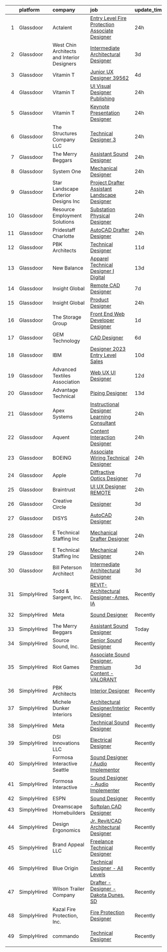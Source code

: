 

|    | platform    | company                                     | job                                                                                                                                                                                                                                                                                                                                                                                                                                                                                                                                                                                                                                                                                                                                                                                                                                                                                                                                                                                                                                                                                                                                                                                                                                                                                                                                                                                                                                                                                                                                   | update_time   | location                    |
|---:|:------------|:--------------------------------------------|:--------------------------------------------------------------------------------------------------------------------------------------------------------------------------------------------------------------------------------------------------------------------------------------------------------------------------------------------------------------------------------------------------------------------------------------------------------------------------------------------------------------------------------------------------------------------------------------------------------------------------------------------------------------------------------------------------------------------------------------------------------------------------------------------------------------------------------------------------------------------------------------------------------------------------------------------------------------------------------------------------------------------------------------------------------------------------------------------------------------------------------------------------------------------------------------------------------------------------------------------------------------------------------------------------------------------------------------------------------------------------------------------------------------------------------------------------------------------------------------------------------------------------------------|:--------------|:----------------------------|
|  1 | Glassdoor   | Actalent                                    | [Entry Level Fire Protection Associate Designer](https://www.glassdoor.com/partner/jobListing.htm?pos=127&ao=1110586&s=58&guid=0000018359bb7b1cb4448a26995a7b35&src=GD_JOB_AD&t=SR&vt=w&ea=1&cs=1_0e99f288&cb=1663657802929&jobListingId=1008149885108&cpc=8795CF9063CD573D&jrtk=3-0-1gdcrmuq0kblr801-1gdcrmuqfkbm4800-e96fd35873369264--6NYlbfkN0ChYVx_I3yfZ_JDY3EFoivtqvi_stwnZ_kRt8Dowt_l_d1ydueao4NE-oUleRJ4yhiRf7ufRoOqhvMu4AgOeqEIc_iQEWAew_WnWTz4Jk0c6nqH0bCnn1caER6rh_8D5fK69Lu3BNWLsUK7QaFXz9NS2BgHSwD3cdgfjeUUzpKp-1Y5-Ib9TDyt1n5GhGk_ihR9PcM18w6pcnNpAxb1vS3T7ELyj2AgNTloe5ND7-1eq7KB5lCxeSSCbs03lUYbC-nWDlC3VvIKAw6nzAGJRAAbMEAa_LW9ABlOBIkc3Jzh0Ht5roAYcYQbpofzqECmtwm181Z9X8zC_rHCAWH6TaCMjRGA1Au7CofPEJy_FBHLkCNRwO9AkMECVHIzQj5TVJHcw0v6XPP8FPJOxGNrFDdhsavjDw695thJbmyDSZfWti7gaFzvEhL3ywPAEgTiGsiB2N0QZ4dZwDPzoH8gOstyOmsiFKvxnqB47o0gwXX9tja2Uvb42UX1HpMid27Drj2wwsTpgW3296QXNrvrjJk7RiDAnnpf_odi9b1wyN1we7740TKIU5avuas1_BeGKHB41ABNEvrhx39PffzTb8CZfIXxdZHg4HEJOTDhbtRnw1x3Rd-KcZBM5CcO_MZYsxIVpsRiNGTj2HnZn9EaNcC9TaFGfVrHMlsefdIW70xkOWQ84PB_MGbgClJfJIjAGxY8snyuV7eL7hrHseKMOxvX8QlKueNOMVlRllL8wKrt-FbJJLhJzCKUg_dLI3u08cwDytP0LOthTcNdUkrf9___3gZjolaK7L1BcNlD26FCdN53Yo91-GuHrtFTg7T0BUPNDiAzMWws5YTV4tUiIHZb7Wt9pCS8rym5ZXEJcqhBC8H--VXLzaCLIf_Zm8ELaTZs8AQom19NpLg-qnvdLiHlhQlaqqDnybRX7ywbz1U5qVENUvqAm7nS5e-JPi2gbyyWyK3fRteHQy5DkpP1RUfQL3cqwcCuuSY%3D)                                                                                                                                               | 24h           | Tampa, FL                   |
|  2 | Glassdoor   | West Chin Architects and Interior Designers | [Intermediate Architectural Designer](https://www.glassdoor.com/partner/jobListing.htm?pos=104&ao=1110586&s=58&guid=0000018359bb7b1cb4448a26995a7b35&src=GD_JOB_AD&t=SR&vt=w&ea=1&cs=1_6c7ba371&cb=1663657802926&jobListingId=1008144967424&cpc=C49818E30565E1C5&jrtk=3-0-1gdcrmuq0kblr801-1gdcrmuqfkbm4800-7b39a181fb9b47d9--6NYlbfkN0BdDHiSlq2TKVYTvK036ioTcRDjelCKzvFOpLFiF--0iYywErtz7uGZfDNq1JpBXDIA3yhnBta1m0pDVJkoIGObVRj90waIxV4yL8BHbfBjhPeOeT-96IDWh43_SqaQE903_Qj636aYiF9Om8YiEsVttrYIHQxUDcCMyQmVHkRV3aifh0z3edT4rJxMzTnPwtV9PAKZTDhWd5X5HDDYVhfPQk3BXGbJPEzH-csIqJxar9nHD10G1PmJTibFeBWK09nz5T7BmcpQP3yFabqwOCd5UpDBB6R6L6kV10Vc05QtTNu3WQ7EL6aKMP5rYP2hzdKfoXRrJSCWQm4E_bN9O2LeZyWPa5BOdf39OXP238WsFS5W5zQ2MzpJwbTWn4i50DvXms8rbiQkT8cNYAX8FVomRLgPNCGR9dEWOIT7EBCC_SEFe3dQ5uvLj_v21neLcVlaSjmFVLg4wZ1XG-GtVFhTsDVOFj_JyqQzLynlmCSTc8Wzdm3SZGKzMecIvKuTVoXXfEWXwms5_1IDy70zcccR)                                                                                                                                                                                                                                                                                                                                                                                                                                                                                                                                                                                                                                        | 3d            | New York, NY                |
|  3 | Glassdoor   | Vitamin T                                   | [Junior UX Designer   39562](https://www.glassdoor.com/partner/jobListing.htm?pos=128&ao=1110586&s=58&guid=0000018359bb7b1cb4448a26995a7b35&src=GD_JOB_AD&t=SR&vt=w&cs=1_393356bd&cb=1663657802929&jobListingId=1008143792957&cpc=F41FEAB56D215062&jrtk=3-0-1gdcrmuq0kblr801-1gdcrmuqfkbm4800-d40b49f18d499396--6NYlbfkN0DMrcEu7yrtATojKJA7cEzGQ3FdRGWLh0CZQInL4ECGI6k5tN82kdM0OKoro5eXmjqVcNjgB5epRYiURk8pU6ef5Cj0Vc6yfacMP8uR_qZ7WfPM-xoczbb-TGFDmK4GNG4OgJgk8QyDU28Ocn4pJKUo952bAkP-kkYll87KWmI9HndM_DiUWagi6r1gIglBae138OYoNnWKwp3SVVcV6er8EBACI3sbkl-5p29LOr7JklZfVPawR-YaSvOrAS_sY7_7j_GSsYdkcqz1X95Q4qREdq7RJBvilx9z0z0MFe0Y2O4U96_mKCI1w5czKa5gK3WM-vTJtC0kjdzbU02Sv47xP8VfN3zm9_2f5cGXTLdeFBnUz18RTgGGZfNwVpMzIMtAURsyG0pEVPOAPiET9PNf6TVRofTNR4ZrLCnZViq3CQLf6jFT0iCIV0yGg8YIXr83ffB13iV4NgzFrUUtEF2fnn58t4xLF4k%3D)                                                                                                                                                                                                                                                                                                                                                                                                                                                                                                                                                                                                                                                                                                        | 4d            | Remote                      |
|  4 | Glassdoor   | Vitamin T                                   | [UI   Visual Designer   Publishing](https://www.glassdoor.com/partner/jobListing.htm?pos=122&ao=1110586&s=58&guid=0000018359bb7b1cb4448a26995a7b35&src=GD_JOB_AD&t=SR&vt=w&cs=1_f8cfe263&cb=1663657802928&jobListingId=1008149986520&cpc=F41FEAB56D215062&jrtk=3-0-1gdcrmuq0kblr801-1gdcrmuqfkbm4800-a5c296c73b7a67f8--6NYlbfkN0DMrcEu7yrtATojKJA7cEzGQ3FdRGWLh0CZQInL4ECGI6k5tN82kdM0OKoro5eXmjpBElu_BZ5KEk9-wq-KHSVJNopQz-NN1Mjz6K2mVM8eYuY0drhInBY23e91SKWMC2qHy5tne6mwzZKnlnUXRXswBth5AO5kWx7PYeCQdC5Rz4KbZO6-QVrzSou40qyjJLSJrGk18A4ulagMIXmCC2jHWuRWn7lwcqQAo3OlT2FWDcU1kPrW5kkO-iX7LgIhcbH4bY1mGBzRcYAA7Da5hQfXMC1HSqjAzUBACqkDZAqbQ_4itDEjafRTH7_eRykMY9x6iBqfJKQpU4GKtNVhJ713N45fHxfbamj4X8XBf2GYPubQxtOaf6MopBRzPzyBjdZ0DXOJM-54o0rV73cVqNrhaoA9ldG8pTz1smCm9ArIZBHzwpRXR2L4kWkZDI-ExwbAiIDtJe2qL1oBl2rf-LOk2-BJ4nJfpS4%3D)                                                                                                                                                                                                                                                                                                                                                                                                                                                                                                                                                                                                                                                                                                 | 24h           | Remote                      |
|  5 | Glassdoor   | Vitamin T                                   | [Keynote Presentation Designer](https://www.glassdoor.com/partner/jobListing.htm?pos=129&ao=1110586&s=58&guid=0000018359bb7b1cb4448a26995a7b35&src=GD_JOB_AD&t=SR&vt=w&cs=1_84ee456b&cb=1663657802929&jobListingId=1008149470099&cpc=F41FEAB56D215062&jrtk=3-0-1gdcrmuq0kblr801-1gdcrmuqfkbm4800-ab42d8acd1ebd129--6NYlbfkN0DMrcEu7yrtATojKJA7cEzGQ3FdRGWLh0CZQInL4ECGI6k5tN82kdM0OKoro5eXmjoi1rTNZmyXIlAEWAMprbZWiankIbqonCZvzBZ0X5Avo8pTXV5DJxWH8rRA7flgjKis_q-EUm4K44kE6i0axJwWy34ly8BZzqZTs52am2tFVlxDQ8KECm7n5NULbtjFXGYHVhb2PXf_mTOBUFhQja2YbwUyTTD8QTXktTvZwg2tQmL-nZv67qb7w--yozSbKwI4n9Bi8udUcdjpdNgxqZ7UM1m1MaJn8i6eI037b_easAd_Cqt1n_ybWU1LgZ1lThd4V-WpLwJQ-_64YefpPQ2BaVz2-b1kkSgYYzNtq5WsyBJkFIXoC3gAFPNMnp9xA5G5IcOHqfxPrj_SPNG3WdTMIDsBftP1cetJMVDM9ECyeTTSwhMHA0ieC9XV3pjsnEfXwS8eWIhfL_uEcONgAMIZr5ryKAl2yt0%3D)                                                                                                                                                                                                                                                                                                                                                                                                                                                                                                                                                                                                                                                                                                     | 24h           | Remote                      |
|  6 | Glassdoor   | The Structures Company  LLC                 | [Technical Designer 3](https://www.glassdoor.com/partner/jobListing.htm?pos=117&ao=1110586&s=58&guid=0000018359bb7b1cb4448a26995a7b35&src=GD_JOB_AD&t=SR&vt=w&ea=1&cs=1_3e8ba24b&cb=1663657802927&jobListingId=1008149171561&cpc=155EB9D5185558AF&jrtk=3-0-1gdcrmuq0kblr801-1gdcrmuqfkbm4800-9ba463c0a45947fa--6NYlbfkN0DyJKuYHXcylc_SDNHBp-tmunzivGoa8VlwBVyibE2Mzr8n9HmdQOtAhJaOjmRQOdtN_NkjBwj82pf_nICqST0a3ANG3ws5DV2D4DbBzd7zLZx34e99Ijc16JG4S9qNywlcEbWlA2C3hX-UnUWgmEUJGutfqbVmpav-IciXUfeC9RE_6u4hZDXlx-mNEjcMqeGPuooyqsZTmw3U-Lw_i3RPwwX5v5Xd-bzEcP3a-gW88OW1jDaRHt0A98waz2XJBJXMb5y1_ofxjjixLTdfiUfkzVavN6I5L-lUMVN0COXZqqy9_VT2466jL5PHrUaqmAt20-8HLjylkDNmUfI7th_A5rkr-1TvIdGDVgTwPBtlgZKhwKit2P9Y4J-x0Et-hBNvYCwLBJy4o31LhiLkfBKmXZ4df4py20HolCN6qDzGX_SZ5KXygJ1t92uL4fZy1SIPWKvl7LE2Ekxi1mgFocanAzorjtntOs0YAcCypgjQhkq-r0c5a0Q0JH_t_F8JsESSRkcUcvt-X_tT86zATJSxDYEl9jMP7V8-69OqHcGTniJQ3TyPc93oCpoKSakbQxM%3D)                                                                                                                                                                                                                                                                                                                                                                                                                                                                                                                                                                                                         | 24h           | Tukwila, WA                 |
|  7 | Glassdoor   | The Merry Beggars                           | [Assistant Sound Designer](https://www.glassdoor.com/partner/jobListing.htm?pos=102&ao=1110586&s=58&guid=0000018359bb7b1cb4448a26995a7b35&src=GD_JOB_AD&t=SR&vt=w&ea=1&cs=1_f348c0cf&cb=1663657802925&jobListingId=1008149306143&cpc=444700D72F2ECBCE&jrtk=3-0-1gdcrmuq0kblr801-1gdcrmuqfkbm4800-04f00acba78acd55--6NYlbfkN0BBGG9LMNqL16EzDx9S3nKk4b6IwprgSJginr0DZD_oW3LpRtTNiygcE9IfHm5Gb9slpjT-UzFBGnIkfkE5vHD__58gsgAsgjAKlwWhzdKilxMWIOFSNG73XbKSiSbhgd5gieRThxTsLn8DF-uisYywGFmbEBQQBOKMw59W_wQHg9VqHqJ83qLbDEY5qqWKt8r4ityJPBy9Z-99-axpQCY_n2zrVnjyhYzO-vUerVMAmu3p9pQP90R34WZi7sJTEnkM-3bl237Y3X2CzqIDLQU45wZGAa_9aiUZG_HrVmjkLweSD1LW-_5zku8ugQkxKrg-4ezqOAmKVHI1FO4Zor8hMRvGgXT7OMBnsqWmQ9V8AOOeb6IAmV1_q1e2BCotm_JfXOrqn6ni55mEHSoTLBxTCuumTBYZMvj3qxo--LZRkeYRP9c8j1wZ8he44Mv0-OT7xexZ1X0hPF20BJmJFXKFM5tWltB9RoZuO3bfrT3UKDR2VB2GMrDIdB-_Byyk618%3D)                                                                                                                                                                                                                                                                                                                                                                                                                                                                                                                                                                                                                                                                     | 24h           | Remote                      |
|  8 | Glassdoor   | System One                                  | [Mechanical Designer](https://www.glassdoor.com/partner/jobListing.htm?pos=116&ao=1110586&s=58&guid=0000018359bb7b1cb4448a26995a7b35&src=GD_JOB_AD&t=SR&vt=w&cs=1_70d3a0e5&cb=1663657802927&jobListingId=1008148277240&cpc=AF770993EC679D41&jrtk=3-0-1gdcrmuq0kblr801-1gdcrmuqfkbm4800-1dec76e588b9fb18--6NYlbfkN0AXtvPDqDev6liskt-h_3vAUEMM26GmMOlWYCAn-kvNiZzopGGRoYPEKK3mXgjZYirEx5PV40IvsV2hyZHSW3E4FssURS6S9vTNPfkhdFwp0cSH1Jreg4w6OdRzgXCKZ5nglILVrZyZ2FY1qr07FoxLiZPjwmjW28OD7gHKb0y_0Q5Lt76wYYEy4FIugMt540nJccz9CB-GqkS9WVdwpGx39knVUlBwiyPzakot67ExQBdcYWTXIyGA0xUU1E2nK3OjIP8XCuMahg6Nie_V-bQr2RDW70h1icmNlq-v0JkMlDg04kLmqN_Gs3uI4mjl7NAE7DjvTawXQh-BKRKH6SA5d9PvEVkNwweSZwORVwILp6-6M1FkNaWh57xYrQO1LWxp0DdygQIcPJgsEvoTngDpSNftS8V0DyQcljjPgwfy8MfCP1rnVpnBZcuzIbX2Hm2piwp_gRjfwxYrVCY1thHmNBzvb4TcdJPyyGQmw1ABOYz9vleeAwp1MUnY2EKU4iW-33KRIuA73fakdCKpgG7n33mSmgNhXXg2JYQpyWMR5ag2i2HGJEkEKc9rvatHwb3uFmkWIDVlSg%3D%3D)                                                                                                                                                                                                                                                                                                                                                                                                                                                                                                                                                                                                 | 24h           | Houston, TX                 |
|  9 | Glassdoor   | Star Landscape   Exterior Designs  Inc      | [Project Drafter  Assistant Landscape Designer](https://www.glassdoor.com/partner/jobListing.htm?pos=103&ao=1110586&s=58&guid=0000018359bb7b1cb4448a26995a7b35&src=GD_JOB_AD&t=SR&vt=w&ea=1&cs=1_6411e01e&cb=1663657802926&jobListingId=1008149580912&cpc=03F67E1B243A1AE3&jrtk=3-0-1gdcrmuq0kblr801-1gdcrmuqfkbm4800-743f24122844f6ba--6NYlbfkN0C2ruSLbldHgJRxGqX58M4ekFWuaOJ1Xy3nZgzYPyc2K8SsvUP-IilMqNeElfQMwMaEADmietDsdG-pZ_Ot6AN93ofYGReJM3o_Q1MDOwjFYRCi-ITX9odCLmrA1c8wAq3vHJ5u5Tq1LIpPwH9xYE6rssUlbtAgyWAKp3gssNVpu9jgtsX_cRPUv6H6vjEfh1M2aw6di50uKZzf2_AXZwxkgRUwaZj52l68FA3kOcs_7MHcXHKwtpJ4yt47cWyOBYn_Nhivi3uedXXf11G5pxhjSWecpi_F6HeAcTq9X_8Zv7tqpdvT2XBRNm7fl_QEL45kV1q0Eiu8zd4urYhQytJub-l7kBps3khhxSEADTAbN5_4yZgLtDZmsC83oJ4AqDyjCMn4JFCX0JRbwY5_ytsdVcpsVOMYq0cIWpR3YVXGGsOFu7lLb3Bugf9XRZwknH-tfVYYu6hkm8pZb0mfNHPi3PpNIu8nHV-VLLx-EsI8Hfhk9I_iTWyJRBS_8btJHYhGxT2mlfdozg%3D%3D)                                                                                                                                                                                                                                                                                                                                                                                                                                                                                                                                                                                                                                  | 24h           | Long Beach, CA              |
| 10 | Glassdoor   | Resource Employment Solutions               | [Substation Physical Designer](https://www.glassdoor.com/partner/jobListing.htm?pos=121&ao=1110586&s=58&guid=0000018359bb7b1cb4448a26995a7b35&src=GD_JOB_AD&t=SR&vt=w&ea=1&cs=1_6e28982c&cb=1663657802928&jobListingId=1008149999129&cpc=47CFDC01B3F81FAC&jrtk=3-0-1gdcrmuq0kblr801-1gdcrmuqfkbm4800-8643ca215d7cfaf8--6NYlbfkN0CMow0D_4_5Nl6HIzi5gcbSe6LV3czUvLPcY8ePqTJDHJ2KbivIBSmfiM_VIc6hM1qjzdPQa-CfDyXAE03cQoycuGQCUvOpoX6Q15fNesweEpLNA-U5akDnUjv33cZUfgsweivTC27Tqa8hOMqnmDt_PI9CjMPer9dKt7fUHYiRWPDfkFw-KHteAUvm2KFlxHt1gW03oBppZu9ufe60ACyaGMtJq8TSFNaCdPaYLGVz8CD84zJ5bCSnDWKnqZrVwfVnkqvI-0x_xmjb2kSwHp5BJ_bJnoLIzWgEGYgltWE4TrFfmBK9VFbdIevDZqmGj0Ls16zlQw6ejPF1jBZm9vHOlmUxn4SIPn58Y55OKcNRnEeFfNmO0zNHpnTW5ZqqJApewOJjzFqOoC5e1p_cH66kIdZEfkwdu79aVT1hAq6LQSTXA7nS2u0uhjiDyaVoYJl01u9wOxelKMnHMn9gNOTzGwEE65DzN1hr9nMJ0GC9suRaWtx-kRawJ6jXt2Nk5fy9R91Afv3Ni2NqyqHnewPFG469KrFkK_LMknfI2VLB2qZpZOd_rDo1L6l8t5KX8wQaUzvqszSYcdb-nTKNvdZDPRgieA4_wHcBbU18lrbcfr3FLNLPlrP-fg3rddJrUxLaUqPc_I-9FTYPPzYOvIIRuIRbt_9xHoPMskGLZcjcgnr_rS8jyfeN3yS9IqNN888wnimuL_MHtkx0vtmsx_Gl7kv3ZrA8TJA%3D)                                                                                                                                                                                                                                                                                                                                                                                                                                 | 24h           | Canton, MS                  |
| 11 | Glassdoor   | Pridestaff Charlotte                        | [AutoCAD Drafter Designer](https://www.glassdoor.com/partner/jobListing.htm?pos=114&ao=1110586&s=58&guid=0000018359bb7b1cb4448a26995a7b35&src=GD_JOB_AD&t=SR&vt=w&ea=1&cs=1_0d305b33&cb=1663657802927&jobListingId=1008148804705&cpc=C5F9C09AE97B3D2F&jrtk=3-0-1gdcrmuq0kblr801-1gdcrmuqfkbm4800-114d8fd7aec301bc--6NYlbfkN0Dq3F3LknYvRqooaU1tTRlAybwYeJtGtr_vdm7_jaGVJIi0Lx33UCL3_t0ZL4phOySf-zUADDUjMWcf1skUxJAD8oKd3zPXq4PqnU-0w7fEYq4cINTBySCZM43z1odzEvTGBmWKP6Lh0_gDWAJpPVIG5QOQoORmRJbB_Qw9mXc3p4bbNAuieURgXTgcaMGCf4JfxCDF8DdVWf6TTND7Vp7dfw5TtaPh2x3SI-EorhHtCuOZ1yILQ1Hv9RpjFwFkun00n3K3INs9hBjAdbIP50lRdTsHWQSP-IFh6qfIwwrTz7c6j9FuFLa4JO85wRwRAsi6gXLp-rzAuCxfDb18KpV0Z8aHbmjehD3dzbZ3jPZhiNdfV1X3Zcr94Cfn2figJ8vjiYYPlMn5-XZKhoPMUrYcOA7OLYUdpVQRxtpUZ_7Yf7OqbGXSuCO-JhUBheBsWrxfExI-bb_nRQwoLOiy6-iUXPcJVgvAu1UcmCrXhMMXvoR9nQZv-YGZ2V_fJcaYLDdCdp_oeO_iSA0InkXQrBrH)                                                                                                                                                                                                                                                                                                                                                                                                                                                                                                                                                                                                                                                   | 24h           | Concord, NC                 |
| 12 | Glassdoor   | PBK Architects                              | [Technical Designer](https://www.glassdoor.com/partner/jobListing.htm?pos=101&ao=1110586&s=58&guid=0000018359bb7b1cb4448a26995a7b35&src=GD_JOB_AD&t=SR&vt=w&cs=1_b2df8138&cb=1663657802925&jobListingId=1008127107602&cpc=F89DB714968E32AB&jrtk=3-0-1gdcrmuq0kblr801-1gdcrmuqfkbm4800-d43535a1f59fab9b--6NYlbfkN0DoN2eq5BzKfoDMMf8HsCdDjgZQrWdmGJwZKUOuVLdJv1nvfNZMz9Pk-0uOuWNrfrr1vR1_6u5A-ebipbE7jdK8aKD9ZUC9WJVH9O_JaH1pPEs9DL95Vb1tjDOOZdeWAaoFXtonGS9-ISRPLo5SRjc07vG-IqybKSpSkMWqUMAWTzxBO81lmVex6HiADDK6XgyxfOZzoLZT6MmoV8ioGHBmQNIoWGlW-Ax8u2n98JW_GEwVvPdtCjQTM_tHYj9CzIHHhQpxnptVzrOCYZszOTUZVuhjnjgnsWi-S-jfjVUDdbtd0F1CxsHJPMRlHJiw5DGZEJg61i9YKPgFbtc4wOAiirTsPX6wMx0NbhogPrtHn4DaCgJxTfRBszYPNgcZcGpvCr8gegeSH0ghI8ahmKS8Ui4-OUD_oNTTbg5UBhN16yNxvhEgzbnIVMEs85XIAbt9wz9jjRhiY9FLUyCcX4IqCbAlNhcWOTc%3D)                                                                                                                                                                                                                                                                                                                                                                                                                                                                                                                                                                                                                                                                                                                | 11d           | Houston, TX                 |
| 13 | Glassdoor   | New Balance                                 | [Apparel Technical Designer I  Digital](https://www.glassdoor.com/partner/jobListing.htm?pos=111&ao=1110586&s=58&guid=0000018359bb7b1cb4448a26995a7b35&src=GD_JOB_AD&t=SR&vt=w&cs=1_14a89739&cb=1663657802926&jobListingId=1008121565696&cpc=444700D72F2ECBCE&jrtk=3-0-1gdcrmuq0kblr801-1gdcrmuqfkbm4800-caa991a41a1d7283--6NYlbfkN0A-NHPE89aMEoKiA8B41Hae2nLWj54W-Qo-xrCvCh0mhHD8GUsE6Bc1X2xP3_XkCS5wGnEYOWzN4bBNNX3rQc64RUPxBSuMuB3Pzi2alplLZrarPEQp7JL7XE6KsqB28vrQtfn9slL8SfrgvMWk-P2w1yz6rnVhcdZX-OG0yoIZnIPXh1EElBt6QOIS-544edMCy-aNZ-6EBE8XnxDZo6JYmgib2eGABCgzKqkp7tKMruzpTN051aShGS_KDTseiQx_V19lJDuWQ3xnvwrtnX1ws78vfmC8hbmpGjThC7vBOlzMm3_ghZz0ynm-ZdiwxmXB8ml0IhrWCPNSHMzFLCstA-8aWmmqucSxPgEiL3dcgEwEJll3tjXVpCW6FC1l0yzHCDoXZRNXduZx-ivJV_wWSONp7XGgCrk6gVSehS3kSfANe_gQ8f6t2m8ARotyykdL-sVylhfin0ucoygt6iFf9_Q2SJyvy5gwu1om0XPJ7Wp4umRUjPKHLQcIV3B3811hqogrWDFtbgSlFddD8MtDgFuIttI5zZW5tF9FWy7TCtxmjRdQuydOm8fMOewhNGaemLsAJtKqRDV58qi0wdCo)                                                                                                                                                                                                                                                                                                                                                                                                                                                                                                                                                                           | 13d           | Brighton, MA                |
| 14 | Glassdoor   | Insight Global                              | [Remote CAD Designer](https://www.glassdoor.com/partner/jobListing.htm?pos=124&ao=1110586&s=58&guid=0000018359bb7b1cb4448a26995a7b35&src=GD_JOB_AD&t=SR&vt=w&ea=1&cs=1_3eacb504&cb=1663657802928&jobListingId=1008134159489&cpc=3BA4CE39D5B5DEF5&jrtk=3-0-1gdcrmuq0kblr801-1gdcrmuqfkbm4800-a114e297f87a6d9d--6NYlbfkN0BKkHZu3wF05EeDimN_p6sYpKCMArvwa95YdH7UpkaBCi52Bcb3JNt3gbZrKB95T4YpV4JprUwM8rDD56HbhILAn1HwBsM6AXzWfV6dcx6xmrwGr3nK5NwXm9DLqCPnBUYyjLpo0L1Oh0YzB1gX9OJutuZqcg_27RWv7hYirQ061N4wrRdjyLUHkBti-qswQdX0WvuRHYo7gq3tFGGD77w0yOctg4-s1NoSBwVEGAA-4eoM_TByrxcC-W3LROrTIUzGU5lMm_39E7nyiqZkJjFG3j4usnI2V2gBzLRvMeE_rGtP0P88dhI15oqVAfk1oSJcKqHzuqarjSfikKazNseh23pBpAlTZ2mNGe9cNjRKOO26cv0DkPET4_a3xffzRY-h_GIwFM14Z-EIHSXEEhSkgtDt3292yfnFrtZdeM-N8sgnK1x8f0GJZCiXTPYQZIsX7dnGeXSD8rqPwsH9_cfQqlBSWno6Bs0YkcSbxxFE19CBbeeGckdi7Friw1c67Rw%3D)                                                                                                                                                                                                                                                                                                                                                                                                                                                                                                                                                                                                                                                                          | 7d            | Remote                      |
| 15 | Glassdoor   | Insight Global                              | [Product Designer](https://www.glassdoor.com/partner/jobListing.htm?pos=119&ao=1110586&s=58&guid=0000018359bb7b1cb4448a26995a7b35&src=GD_JOB_AD&t=SR&vt=w&ea=1&cs=1_8514dd0f&cb=1663657802928&jobListingId=1008149088626&cpc=F41FEAB56D215062&jrtk=3-0-1gdcrmuq0kblr801-1gdcrmuqfkbm4800-9e06504dedfed92c--6NYlbfkN0BKkHZu3wF05EeDimN_p6sYpKCMArvwa95YdH7UpkaBCuXZAtggzO9lWFPdGsiWEnUTUyUtqDeHIVrUp1btToHK2ftrjWk5e81xE7eDd7nZbp_DJKORDQWyeaefmGYOH_5XLRnBPYeJQKgOi34rx6T0Sq3_btKU-0-8g5_zHqgg9L9jDZArSJK_VtpRb-2I2FOTZPVyzxdDK5MmOfbW5DVh1U4rZ_Ui4qqXl-qz8GMsg21GF8hWUy-H70dMYbpufSQ1ipjbeM5ekgxcngh3TjEYoAaDIew8gkW0PBhNxBgvYo62SXV94dLJAk2Um3ftqNh8vZRrYmSoQKCGPYqu6s9lEFoqiHejK-_IbCscx-1PpXku2CusSY4eLJx6rJ7YjQU3_pXDue0s7b6Jbr03CGi5CKddWnfck1_B-U_uLth5q-tXRVTQXDwxy2jTW4PoHQ6aXOKu8QdP1ktuz9PkYoF8c29wLnngwXL3tEr6CzQgCnjlZafio5jNYzsg8sFcHqHAkNAgolX-8Q%3D%3D)                                                                                                                                                                                                                                                                                                                                                                                                                                                                                                                                                                                                                                                               | 24h           | Remote                      |
| 16 | Glassdoor   | The Storage Group                           | [Front End Web Developer Designer](https://www.glassdoor.com/partner/jobListing.htm?pos=109&ao=1110586&s=58&guid=0000018359bb7b1cb4448a26995a7b35&src=GD_JOB_AD&t=SR&vt=w&ea=1&cs=1_ed993e43&cb=1663657802927&jobListingId=1008148051608&cpc=C63BD00756FD6F58&jrtk=3-0-1gdcrmuq0kblr801-1gdcrmuqfkbm4800-78d3d8d32a8798a4--6NYlbfkN0CM5qzwNN5bybBVuLZDII3S9Xzab22_tmJMvC2L_2_-xJYtLxOT5WdC4Q_Cnh3dag0itQZ3fpXoyHSMiw-_rJ68ItzGMx7A3NjmVksU-eR7hSiSxf-PmSpQmZOBNLenXWdxG-w5kESHOJ7-oDeCl9EUm_r_g-p2dSSk-UNX-KexW7pKVquzrVD4AV4Q9BEqD7Sne5CURxhjRte4wz_O_a3uu7IKCDkkugE9FDVsybvPvtawNpgbKqRL0UJV3eZey9XcLVFHk6aDBJTWM6wxJKQ0LHj20TOEzSvQN3Dyq3wW4TiaOmw97ODlULTjThvcJnKWsNfDAptJqxNY03rPeZP-gv0tHY71Wl0xK3iCveRP-_yJ-97Sfb7-pCbbImqMXtFGLk6_L4ubnvDx9nOZ8W1VdxDGDHxKm5ZlEu9bmJhDbG0hVpoa_sIDzbGtftu7KDRFNgg8556KcHRRX65jrHN2sBapfdtkqmIvVjJ8I2WjHXe4KV2IbKKSfZc4SR_VZig%3D)                                                                                                                                                                                                                                                                                                                                                                                                                                                                                                                                                                                                                                                             | 1d            | Remote                      |
| 17 | Glassdoor   | GEM Technology                              | [CAD Designer](https://www.glassdoor.com/partner/jobListing.htm?pos=106&ao=1110586&s=58&guid=0000018359bb7b1cb4448a26995a7b35&src=GD_JOB_AD&t=SR&vt=w&ea=1&cs=1_c52d1a96&cb=1663657802926&jobListingId=1008136451974&cpc=632C08DE5A4EA969&jrtk=3-0-1gdcrmuq0kblr801-1gdcrmuqfkbm4800-f7544a253d30438c--6NYlbfkN0DlcaguI4sweZRKJTadbViwUmuipadyC1IVR7LlJxAnY6-DG629ozWQxJa9hQht6fQ42Jge6XkRsQndyKoxxMQPsjYtjsDn1astlF5gR35Lo-vkt1GuCxOowR9ewTyavzbf1PD5EZW63VXJR2zrTdcL9ei95e08zeQVGKl1WOaopv1Da2yl9mhtgCbs-4vpaNXcHtVCIABm2A962z2XyIH1Si94UnJDo7fPWnMpNPLD2qZ1hi3fKm4wc95uTT6jsBNNS9k0PqC7cq1oxWjUYIV5BMx9Hqpm5L4WK7Ebb1p-hcv_mH_79u5QCxhsBWXdVdIiYKyf6Zb2UWADJeFW97hsOClS5Vjz1-Ej-wsxo3uebStqCTFjH2bCtjoftaLdsV_JL2JFMEbB6vauk4QH-OfhDLc9bSmMr6mSaxJLDGfcHLRsWxQZ9sJ-kz6E7HIDdOuI2fQysHkSBR_wzb_L4GOGnqritXek1EChAGQx8qiiyWviXqw6DmY2xKuquYVqT0c%3D)                                                                                                                                                                                                                                                                                                                                                                                                                                                                                                                                                                                                                                                                                 | 6d            | Oak Ridge, TN               |
| 18 | Glassdoor   | IBM                                         | [Designer   2023 Entry Level Sales](https://www.glassdoor.com/partner/jobListing.htm?pos=108&ao=1110586&s=58&guid=0000018359bb7b1cb4448a26995a7b35&src=GD_JOB_AD&t=SR&vt=w&cs=1_6a23bf29&cb=1663657802926&jobListingId=1008128772292&cpc=BAEB662971763A76&jrtk=3-0-1gdcrmuq0kblr801-1gdcrmuqfkbm4800-ac67045961d7dda5--6NYlbfkN0ASsx9s5kYVCGTGnmC6Xh9NWSoe0erEY_uce-MxN6cSfhCFF8tPJks6RQ6ru_yf5NKDqaMcjlkCnejbZMc2kfmAeFytjFSPIe7XmznJcN8GPtPmY5Pv77bEvtALpt3p2I6vWV56CRZ5FkKIQsQI59-GlTpq54Y4bvmWQCWd13zv5NXc1uDLpREDThcy6zqOiL4z0GOqFKIUo4hTEbT6tg_W1-0HKy35IQUZ3NCip0xM6xvAMuPfv4AjwQ7y9I5AThbNK6UC_xBhwkjAnScL9oh73aBwn0LqfnCxY2h3SViSXO1AFFO7ASh40Kk5geZqefuVV9qPm6ZpmFZ84MMO75Ra9nxtklv7fhxnPqgOGPC_wM1QW2NI8_g6iHCqiVj344l21vzT049UESZYnL0hSuRMwFX6gtYwjAy2Lx1kpBvsmhg7zZJiXXpspLvWl2kgnzSvQdfUPby8P7mgWjcUTVOGSiRBCo0Y--IZZNV86JiF4b2FvAbxQk8uGBBIfWjk08OCvQJf7GsrBEhMqBY2bpUT4NMLK6iPDitHzttUFKKywbrejNRq6NSRvBBZ8Qj7vDAtgx4C6fqwZoLGltE3c9ea5Ihpmyy7ykHJslB2ocSoOFTeuc0cphn_655b3YWLBjLHMaLuIycrGxhuxioDfSrjSmRNQymIPV6orv5JRjX65Z4Lg4FR40XHe8dK1TxL-iHjn-8FAm8cHvLjHuahSlOxw6PkIJc0FES-6brpVs3Gc1a9vUSq0gt4sz0NyA-Jmlnp6eLyUbdo6NsRfMYuDuHkCu7X8Z_iCncpnOV4DSVPBWcBciydvS7jVYeG_jhY8Ny0WVVbUBrJCbAjKOfmxgQZQkl8srQtJM1SU5p29KBhEZApD0L2e6nNjrMqAZbM8_Yuhg0esbsnVXncNSwd0C6gXYWU9CTKYTCr1Oaeq9UcNVGJpp2hl5FWHczHK36ypGz9ii7r5qG9mRynvDFGXJY90wBSFH_7ghztqZDgCKGJYsazbjNiB553woy8Y3ryTPymR3ab1zAEfWF1GlOxUmxAyX7PTLIRQxPj-3rtTGDXXrUhYlAPUqxN8t0_SEIPpAce9m6q16Wqknm6xkzqGJXTC3cF_SUw-QthBgRwhnXkPTrGDFyl06K40ZwYAVU9jQ4%3D) | 10d           | New York, NY                |
| 19 | Glassdoor   | Advanced Textiles Association               | [Web UX UI Designer](https://www.glassdoor.com/partner/jobListing.htm?pos=112&ao=1110586&s=58&guid=0000018359bb7b1cb4448a26995a7b35&src=GD_JOB_AD&t=SR&vt=w&ea=1&cs=1_53497386&cb=1663657802927&jobListingId=1008123545453&cpc=48B9F4758953335C&jrtk=3-0-1gdcrmuq0kblr801-1gdcrmuqfkbm4800-8f0f2da3bcb0ded4--6NYlbfkN0BnYbzg9_0OBxfyaC-dC2htIGp3bt0r_Vee4_7uMe98bPPG6yOg2WXqdwhbC791_U00MfwPJQISugkbvt-O9m_o7FpwY2dPKxYlvJWF88LUJU6-PJiA7au0MbT7IIdJhkiVldQN1GCcaP9tiJbH74WPbddeicnz4Ug33P_R2i56xQ0xZRpWPjA6-NfGZjbRXWsN5Kd1JrbFCrLOMPbW0Fe4e24eUj5_Jd7FyQ027e8COs90WeEIvdzjLQNtQA-p4K5-8oTbsqQ4UY0a53kqi-fvZNNl9uL05mk5RkaAU2L01o4hcEipeg7Crykxsk6vAdSsk_MwQ7stMTq4sNd0KIrmEkcKuYcIiVOVGHR01Dkfe0uu8VW0HHzZyihdmq3i_acBAvZx4rhbmgO2zH6zy5rKwPLhJEKV4jHlzbOQdsRV91WeBL8P2Wv5Snn_GBHoWjo8bND-gUm9Gg5f3HqMILFcjwIJwILQI44n2PFwo2SnNuJRdt3R5XvW)                                                                                                                                                                                                                                                                                                                                                                                                                                                                                                                                                                                                                                                                                         | 12d           | Remote                      |
| 20 | Glassdoor   | Advantage Technical                         | [Piping Designer](https://www.glassdoor.com/partner/jobListing.htm?pos=123&ao=1110586&s=58&guid=0000018359bb7b1cb4448a26995a7b35&src=GD_JOB_AD&t=SR&vt=w&ea=1&cs=1_e98130f9&cb=1663657802928&jobListingId=1008121303261&cpc=5EFBB0462F9C6B7A&jrtk=3-0-1gdcrmuq0kblr801-1gdcrmuqfkbm4800-4c138d494cb7fa46--6NYlbfkN0CQRQ3eiV4YWjrRS1ho7HVQ9JO8v6Fb3eU0yDOJbdOiEguntuRlpE4-_N6DYLNj-Gq3hnZVPKp5PvKe8AT5F4HwRB4dvb54kDi9nzHchcaYeQuoppUk6Qw-hzX5f-rxpVaaqgqIU_achOgVo_RMnfvRWbfkSrUwsW4SsOPHwYIgnAB83N8wJo_nztBeBhKWMIzaw00rJI4KTVx-pMiZ0CrMXE88BXYcL76cObuBQEQeE_YXglICijZKKfNQ9A7rL5yGKoYnkneieZE0CDEZ9mOJBBaR4UuDFQe_5f8r1Wf2mZPDQRzdwc--iAdZHcmES4hwRQazCxrXG_XxI6uu2mKFCllu73xNzvr-bGbq2l6r-tjecehl6PCdZ5UyVja1r45oWJJ4qT8jDAqyXAX8z9M15To1pFo6o2M9I4nTOBGG7QaMChKXQW9QWY0LAipgqoq5yQs0gs7JKf4nhjjnnbqi6pjHtp6FbQPh0fiQPY8W7jT3gxgBCorOXReu6YIHtFOWzid7VgXMu_VplsEgkJI56PTSyFsUoVEHuyY2AxcWbE26aTjd1Nd0vmoYhoq-frhokbel_URZwQ%3D%3D)                                                                                                                                                                                                                                                                                                                                                                                                                                                                                                                                                                                                | 13d           | Longview, TX                |
| 21 | Glassdoor   | Apex Systems                                | [Instructional Designer Learning Consultant](https://www.glassdoor.com/partner/jobListing.htm?pos=130&ao=1110586&s=58&guid=0000018359bb7b1cb4448a26995a7b35&src=GD_JOB_AD&t=SR&vt=w&ea=1&cs=1_086b567b&cb=1663657802929&jobListingId=1008149619151&cpc=F41FEAB56D215062&jrtk=3-0-1gdcrmuq0kblr801-1gdcrmuqfkbm4800-0bed97beccc3f9d7--6NYlbfkN0DqWjE27Bj7wQp7zwejGyju2OyxUuq4SEucXSyN07WCWejYvQmJsgF2DYF8Y-TYieDb6uqHaU2qjWqJldRvOKt6BoHLwyblRigUCR8Dk9TLPFxT_gMOMJrLHXTCewbEcvnSkpkueDof3Q8y-iVTygkHDprOrEvQcq-jUUprvGh8CrGLDE8tqTOOKUJwilJX4zbT7BTdFaykS1ZDxOCLGav0lkPjmwjfnKKtJMCXbfsif3DtqvjoPG1HsUnYWDJ8rkwtlDHUZrRGm2dgBtARAGDc1icIvPklQzHHCKdfmwVv5kF6kMk87n1LAy75LEME0ilI6bTYn0OzVIEHwC5nQtNrF4tiFe-hcABLvZ1qdhujIaU4nTkxVV1ITy1Th9dOp2v8fbdr4nu4N7_fwbW-q3WfEevirAw1cEoPtn9ogQ6ntI65NRINBlJU3dZ9PgbEa-IFa0gh5OR2NOiJsY98ldpfoiKipPdnKPcjWXWHKZXpU3ZvbfKFzgE7wmhN8WxFDbJx856zDrgAruSmo4cQnmZQxRvx7EtjG4_XW3zVLpn8XzLugmfnjJEK-gX4oxe_OOuqXnJBkQV4GQgqUVOqa-suyBwaour1mIOYGQx8v3R2gPOwpgsrP1E7j710hI0y9zHu7a0K8G7s4NGLWe04TaiI2yOHR0Ojwfc%3D)                                                                                                                                                                                                                                                                                                                                                                                                                                                                                   | 24h           | Atlanta, GA                 |
| 22 | Glassdoor   | Aquent                                      | [Content Interaction Designer](https://www.glassdoor.com/partner/jobListing.htm?pos=118&ao=1110586&s=58&guid=0000018359bb7b1cb4448a26995a7b35&src=GD_JOB_AD&t=SR&vt=w&cs=1_f3f75ab8&cb=1663657802927&jobListingId=1008150097125&cpc=A65DF3A704A48F9B&jrtk=3-0-1gdcrmuq0kblr801-1gdcrmuqfkbm4800-c038fa1d592be6ca--6NYlbfkN0DMrcEu7yrtATojKJA7cEzGQ3FdRGWLh0CZQInL4ECGI9gD0Wolx9R2v-Aex0-GK04vqfpt-EPEKDuRDf0UrubN2md1ik2nxHBMDzlSexU8euFO0tfqoQXbgsA3R4-Je4HhykKv9Majd8qnWelmNE5KszsJkY4NJg02MfoQN69XDNgTUA1MNJRc1r9doe4yCQ1IqwofOESL3Pk8c5yJT7aS-JxvRvFJ1wfNPi29pcdAv--QlSpaNNJnOXabhlrI30mPNOM91jAPDl_MBnDLiWmunKNt_MZ2Q88dA1ARZuZp_JsI2BmEK60Dy6pdX1qFMPCjRsN_kSNCk0h8o7B8YjM5Wn3sMubB96asAYtM7FUICyKlwn1l7VghWj832OEDpm1B0tLifPaWKEvYrnIdN4Ph7IT1UaOwVDCzhllVn6CvJ9C4tPZxjaEM22l3yWsxD7_-VI8Lx5PgK4jG7-5X-Qi-)                                                                                                                                                                                                                                                                                                                                                                                                                                                                                                                                                                                                                                                                                                                    | 24h           | Atlanta, GA                 |
| 23 | Glassdoor   | BOEING                                      | [Associate Wiring Technical Designer](https://www.glassdoor.com/partner/jobListing.htm?pos=105&ao=1110586&s=58&guid=0000018359bb7b1cb4448a26995a7b35&src=GD_JOB_AD&t=SR&vt=w&cs=1_286386ca&cb=1663657802925&jobListingId=1008148917626&cpc=C63BD00756FD6F58&jrtk=3-0-1gdcrmuq0kblr801-1gdcrmuqfkbm4800-db4364c583f9d66f--6NYlbfkN0BddK4H-tsabPiX3BvkwhvbvP4OkLNzlRX6egXJy9Hb11ERhvpR4KXHOGIJSt-F4En20OXuVjzLHhBHh7WcwaBu-3rXzssYdQ_92CuppWs79ALbYAnBV9ChZLHD7hj4f0NU-iU1DFIli3HFRUdxJZK7DKGSswGoGU36tloHFeKlVTizB0XXlzy5e20-AhY7j51q3KN2E-JkHo02fVKHWVsMbS2je1AJKs5VB3q8JJCjyzKlSUDwwGhUlBgl89GPk53vPnJ-tnAv8VlwEAX0AjARUTjvJYFya21Fc_Lup8X7DvqSL7_C7SKdygJSdPn1CJwmob5BZDBO81capb2J8u4IRLDVFOjYbLgp1vFMVBoIQTqXGK4LgeoTXebUy-Rha_f3HGtqCIW-WBhYCnkWyhuC2-psybdxPWXjEjDpeeuqjTCxftFEueOY8aIP8BHWogc%3D)                                                                                                                                                                                                                                                                                                                                                                                                                                                                                                                                                                                                                                                                                                                               | 24h           | Everett, WA                 |
| 24 | Glassdoor   | Apple                                       | [Diffractive Optics Designer](https://www.glassdoor.com/partner/jobListing.htm?pos=115&ao=1110586&s=58&guid=0000018359bb7b1cb4448a26995a7b35&src=GD_JOB_AD&t=SR&vt=w&cs=1_d5ab3547&cb=1663657802927&jobListingId=1008133141502&cpc=6FC5BA77C9A4CD78&jrtk=3-0-1gdcrmuq0kblr801-1gdcrmuqfkbm4800-1faba0518a656fa1--6NYlbfkN0BvKrLyj5gPmtZO9T8euul8TCxuuKNOtzRJOomxnwSEodTz2Bc-sPZlPHrT5BCwu4RWeP8V68VssE0hMxPXofJXBE1CCUdgAcKpEs2BRncnv4tFpWoBhtfZMsMIWlfVwBGeQ-bZtw9jq85oO54rQk9NozBPkQ6oo_XwZ-_aBtuyBdBnqjs7SWrls47XYMHH3JOdYvbdOQWCoS2Uk36vI6rU9W1JCWEw2K4c6rcXD-HWXj86dVLPEGV5gTEfO66jWR2TAVL_ukYqOpv8ZvdDjuxS0N9KQz6MZQZM0WXBd7lnkADJfZEqyyOORjjIFpBJnI_PWys9MK7ffrwiIF8GtSkEceiP571jjG3ErtZAlE4PlZd8mFs57TYiKw_yY1NEA0QUzsHSOYw3aweCY_wxX5n9j_TTZdjPS2FXtuWoRmXW6c0aTizWCugP_Tu7ENXYBQS4aE5LwsRsO-ykoqH_GYATdi2VmstsjMstiFC4-naSZUmB4hDSe5vu8cv8qUtA4ZaHZ6M5kCjev6Hj1Q8ev74A_09V3TT3rhsub5rXjVzUekOVlFh9UKv6wuJKzzMj15k-H0312GLmlHB5V0Al5VBF-OHdHn7m5eqwWLIVBI8yQVvT564KKJSGBrLckJs2mFHMnwYwNQOezm2qXEceKVHPWOuBR4qYJuUjBVjPNdEG3F-EfFWi5mD1vH8pksFhqOAXk7DbgyNqgFhGS8Xx6h4ct0s6vYOY_UoCAe8VLgAGZXr-a3ZfgflvY5ejmGJ0ikK1W-iSURMGthsYgU3KYXBkmW5HOJFWMJzol1P439O-WQegg6ZmbRWLNxsvKFnrjEwMC_gCjdBCE9B7anlZv8_p0_oZxrn0C8N4uKK6xbmdAfWrWcG_0ZjQQKSxvHpyZ9HmcGrGUecXEaIuyA8ZMAICAhrYk7LKONLdSmbBTIdQmY8RZ8rBhpFbQ8wrG3eb9YRoYxy2rz6ewArguxUcxqfU)                                                                                                                                                                                     | 7d            | Boulder, CO                 |
| 25 | Glassdoor   | Braintrust                                  | [UI UX Designer  REMOTE ](https://www.glassdoor.com/partner/jobListing.htm?pos=107&ao=1110586&s=58&guid=0000018359bb7b1cb4448a26995a7b35&src=GD_JOB_AD&t=SR&vt=w&ea=1&cs=1_87f50eeb&cb=1663657802926&jobListingId=1008148749955&cpc=8795CF9063CD573D&jrtk=3-0-1gdcrmuq0kblr801-1gdcrmuqfkbm4800-c37a3d05a56b40dc--6NYlbfkN0AL3dVr72y2kzw2kaN2Ho5i09lACUMjYeOySpm2U6KfancxgZj3VkicwItfVEuU4QlGpZtfetS6OD6W8JqGoCWH0soTSTc2mCHcD4fAMfANVtONxjB6Vh8ATFjc7WWIqi-gmwSUrC1gnvrvf-MIU95Lmb_sw-9ithdkax_qvgA9VsPhDp-kt3XM6h9JkNiZYSBvEw_gA3WRck9j-c61p-R0hhYZ6vnZOmQScjZq7VZTavqhwoDvd2lawz06MaWnW3FuqUZbu8zixQa2lcTEXhYvIbMu65jvbOUMvR9vHSFR4zkvvdFvgFAP7sYcflvH6AMua7rp4Enr9BzwprLbQya-u1o0y1q6ge1bhh_wlKIL8WS-s3MrTROkR7HjtBcLdy0miuXOChNDghWgyM-C9vzI-NzwaaQosgDmhIT3j2ZrfHLm-EtuTCsyQXTDMskNwVIKm-UDMq9ahdIT26DrVVzATne9Z05BlnydcGUSW8DEIn7H6YKXK2RXOU2BCewVf3kWFvDnIt0D62edZEvl_1slXeXbw_4MycEYPZ-W0jo7gYAEPg1bcVxI07COzQhlImnDBRs3mW0ukyb_rw7LllQ-JuMh-GOPJFOE6dDQm6kZoTBKxHVzKKWiQv4n31OQeX-PskzrgBX2vUFCQOyz-4kQhGXgYWZjwyfoGg_T_99Sa5xHnCYkwO0_U-C6yAJQEwGFN6_dP-OGs6GOUBSaKwAngyS8HXG4UHyiGCtWGihLlX8jTNgg3lFW)                                                                                                                                                                                                                                                                                                                                                                                                                    | 24h           | Emeryville, CA              |
| 26 | Glassdoor   | Creative Circle                             | [Designer](https://www.glassdoor.com/partner/jobListing.htm?pos=110&ao=1110586&s=58&guid=0000018359bb7b1cb4448a26995a7b35&src=GD_JOB_AD&t=SR&vt=w&cs=1_af4d85c2&cb=1663657802926&jobListingId=1008144517331&cpc=CBEBA1A9D941894A&jrtk=3-0-1gdcrmuq0kblr801-1gdcrmuqfkbm4800-fc54090f1401c515--6NYlbfkN0BPwlZa85gbT4Q3XYQoU_uQn0Qmw9zd_9UNfmcwtqAVud1yvyq1Z4UAlx1bxhDUi3LuBVMTbjX0iXwlY34hshWzzSRRQONS3DELZ3xug_J0ozEyb-xHnRLHQWafC19QhdP-pm04OE-k2zgVk33kqqqpi33IU5I47UU3bwS5585UYJcRfYqOQ5LTpaJbBdrSN9tRXlOu472UFZlGL_Rcy7_NDA58_4KK5CTsWmx1VY5mD8c48EQks5wHVNCkQINayvoUjbQveohEdakZ5KpfkO_HlYvi-fF6WN_H5JSYziabf0uGThyIbsBwU8ik6msv52nMIPssmBhiBbEKdLcvtNB4D4xByDtpRQ0jM0mhelp70XD1-OPgHl0cUlZ7LDikGiwY8CpwGEL5tMLAjEyjl3tGA0wPNj5yEG0D10w04zx_qmND6tkmZlN4V4ZWPJ_vIP8V-qTlnc4x7-o1-sxhDZfy-7BJjdr5R1zObKcfIEcbzB6-oG53tnZKXsrEY2RMh-hiQlevVN-3jA%3D%3D)                                                                                                                                                                                                                                                                                                                                                                                                                                                                                                                                                                                                                                                                            | 3d            | Menlo Park, CA              |
| 27 | Glassdoor   | DISYS                                       | [AutoCAD Designer](https://www.glassdoor.com/partner/jobListing.htm?pos=120&ao=1110586&s=58&guid=0000018359bb7b1cb4448a26995a7b35&src=GD_JOB_AD&t=SR&vt=w&ea=1&cs=1_de822ea3&cb=1663657802928&jobListingId=1008148818983&cpc=AC285F3A3ECA6BB0&jrtk=3-0-1gdcrmuq0kblr801-1gdcrmuqfkbm4800-5534593a7f3a8255--6NYlbfkN0BTYkY06FZEdAAtNWO-eDAfNklmfZymsMF6eFRONl7rAMN5x_2sHrqXfWPo9rHDxSOfEBx9nFFkyup-zb3ub53jznmFcguG2ls0z8_Rq9d2KjVJfIdAR40MbVfFSBO6l3BMQdvOjRtjzjtJy_Z0_c_eRGlcxK9hQQ8du_OAAQ_gCcmGEyvnSmzIqL3YruyvMsZq15znvayfhoVA2WYnbHWwtXK0Et5HoZG3y6wQLTaGw2nXtrGiVkiP0qMyzBu2mjz4UKobVvoPgupMLvfaTbLPQhi_8Z53-WnpVhCU7sXhf0CN1zZSqvhTxil4caiipEjSFizhkEaDlycejHwxBdq-I8lLg_Q02qj4L9NCT6rI0CrviwHvuB1hfClokJMnbcvEqpnWZAF-bU6Jlr8EU7kLEzqDdQ6iTbkM3f8-TmpBav2MbdSPWe1w-cf0P749pedJBcPDEJJ1TDh3sEOBm-ucv_ykV7zlLh_2QOCjwTQ5mP8EHkFgjvqaiBzSsUUhahsUzz8-UgAiZQ%3D%3D)                                                                                                                                                                                                                                                                                                                                                                                                                                                                                                                                                                                                                                                               | 24h           | Owings Mills, MD            |
| 28 | Glassdoor   | E Technical Staffing Inc                    | [Mechanical Drafter Designer](https://www.glassdoor.com/partner/jobListing.htm?pos=126&ao=1110586&s=58&guid=0000018359bb7b1cb4448a26995a7b35&src=GD_JOB_AD&t=SR&vt=w&ea=1&cs=1_52984e79&cb=1663657802929&jobListingId=1008148809909&cpc=56C4EA4A1A191A49&jrtk=3-0-1gdcrmuq0kblr801-1gdcrmuqfkbm4800-933ec69fbeceee35--6NYlbfkN0BzewWZAvHrP33pFa8rqSYdBADwU_6W433UX-ZzU7DkomS7OpghFS-EYy12EFEyES60ns9zgM3WNV8jdE7vSVD8-V_Cl2-wGXWtCBeFu9qQr-zsMT9CkAwDpHBX96twKxQRBRYh82ydveDWwSrVwppyk_KYKZPhHr3deJrR_SqAl2QOe0YqH1mbgsaPS_2A4_C0r75hLdTUbmC4woayEvhw2IshP_txPwk8FKKpezDCg_8BZq4vIlYGN1mVbWZQ0olmprOgYdbhL2G-YPeyDdEAv8N4MJVzWdN9sHMP7BWR2elI6mLBm8E09uMHVFbyAkBqCJqlFUI428Xd9IIqf-hKRXoLeKQov6Pxd37S6QWoRUKpOsxe8a2of2H8cbb1RBNdfL2a4fdGPELs1vnM5o6n0jz13rWll_do7OEKZS0ujcxITxY8AMMcAYO7q47_lzTQ6HhLIILHsz17NWN8eMiw_mMqmBqdQX8atbq1RKSLMmLBh-JOHLX8LKMLRjzhWAxODaHpKFX26DVPhscbNyCf)                                                                                                                                                                                                                                                                                                                                                                                                                                                                                                                                                                                                                                                | 24h           | Vadnais Heights, Ramsey, MN |
| 29 | Glassdoor   | E Technical Staffing Inc                    | [Mechanical Designer](https://www.glassdoor.com/partner/jobListing.htm?pos=125&ao=1110586&s=58&guid=0000018359bb7b1cb4448a26995a7b35&src=GD_JOB_AD&t=SR&vt=w&ea=1&cs=1_ccd82e91&cb=1663657802929&jobListingId=1008148638316&cpc=1CBFC3E34E2A31FF&jrtk=3-0-1gdcrmuq0kblr801-1gdcrmuqfkbm4800-cc7f1dcdb694ea7e--6NYlbfkN0BzewWZAvHrP33pFa8rqSYdBADwU_6W433UX-ZzU7DkomS7OpghFS-EYy12EFEyES4vSRUobme7fgkftyDOST_KVGou1vWzFTAdQkaAqbia5LLRzf0EeUoUKyQghiB8StSSibKCgtMexioqAU9fS1Y2xKfnP3pj3F69lFQvqu1Vdil0J2iU0GrPQfgf5klw4ykKucrVOzYrwJKB1omNDf2IjdVXC0DR-ZrL0ZUb34IlibjlId1iu7MqifLJDQop_za4V__ug6Tb8QkPF_5YOLKenzXZTSRErmcS5fOK4xiFA-mskkacDxyiCEkAIZtdf5OTrg2OQHql6MhvxLHMdLv95ZH9YAyNo9If-p6uyA4cPMslLWbT3Riemhg0IWZXhipM5ItAidonBisxT1bNbuHF2fDf-uQxg978dxXBe9WydOaoelQgIEGr5dZb4DIJ7W6aTuzsbo6PJkyBluUaAPLks7NqXFzokk8uEdYfUkmBNw-VlTTw3qUorTPnORQWOExWDX3hUKnSQYqkgTTbLeRz)                                                                                                                                                                                                                                                                                                                                                                                                                                                                                                                                                                                                                                                        | 24h           | Saint Paul, MN              |
| 30 | Glassdoor   | Bill Peterson Architect                     | [Intermediate Architectural Designer](https://www.glassdoor.com/partner/jobListing.htm?pos=113&ao=1110586&s=58&guid=0000018359bb7b1cb4448a26995a7b35&src=GD_JOB_AD&t=SR&vt=w&ea=1&cs=1_b3ef1108&cb=1663657802927&jobListingId=1008144845984&cpc=1FDE87803EF93CD3&jrtk=3-0-1gdcrmuq0kblr801-1gdcrmuqfkbm4800-12edb2fc79f1d6e4--6NYlbfkN0BKgzQyzTF1Q9mOsR1amaS-juVGLjHt5Cdom-gEF9y-xaA6VVL5_C6wdoxTGM9e9ySI-PuGjnU6719-yRuGeTs8Uopc66tjHu6RoIp_coyiPYQ-HP-SQD1Pb3BWKsKGzM0qXz6_LTWBvfGDBfqBfnG88R2G-xUA_mtmrgbvzjq7CAVoVunLVWRHzcefJ-DJTucnfmd2y3BrjeBQJXzaxYumRJUscnwAA-TT6PFTt8S4j4b97FrJ9RHDwsAcTWn9exAdsXrFVNECsezOX-XZSOrdrSXLU_vsqdxzXIHhcD4o8v3WEC_i2HW8Q--DB7KA_t_nWmr1lMFzwqlgX42-YUxRYjHF3eyOtDr3FXlSnA0IgsLQreo12M7AEcdXRAVR--WREVI37EDpoZ53Hrul71mGzwrZvobUftx5RlBrXiMYCbfnqjV4VMiDsMSEWdwKkr77vh7REEPrsok89TFYmEFAOI3N68SUGQ2e2SShVpnRjimoo9t7Qgg6H3SEmh6mZvo71Wx33tbe85F207F4DqYc)                                                                                                                                                                                                                                                                                                                                                                                                                                                                                                                                                                                                                                        | 3d            | New York, NY                |
| 31 | SimplyHired | Todd & Sargent, Inc.                        | [REVIT-Architectural Designer-Ames, IA](https://www.simplyhired.com/job/QHvw22WAEIUtSM97Vvv25tLYkNla8rM_F4iHs_ArBFZZjZ05x71cOQ?q=technical+sound+designer)                                                                                                                                                                                                                                                                                                                                                                                                                                                                                                                                                                                                                                                                                                                                                                                                                                                                                                                                                                                                                                                                                                                                                                                                                                                                                                                                                                            | Recently      | Des Moines, IA              |
| 32 | SimplyHired | Meta                                        | [Sound Designer](https://www.simplyhired.com/job/B9jC5ZTtxgxvAo0pHZYEFQSV4L3HIbn0ieWkkGRZxYJtVOoKOsaAXg?q=technical+sound+designer)                                                                                                                                                                                                                                                                                                                                                                                                                                                                                                                                                                                                                                                                                                                                                                                                                                                                                                                                                                                                                                                                                                                                                                                                                                                                                                                                                                                                   | Recently      | Remote +3 locations         |
| 33 | SimplyHired | The Merry Beggars                           | [Assistant Sound Designer](https://www.simplyhired.com/job/0q3Ky6VnKMyFAtNaDBTD8DVty7hVds2rgTE2aOhxOS4n9UCIkC3-oQ?q=technical+sound+designer)                                                                                                                                                                                                                                                                                                                                                                                                                                                                                                                                                                                                                                                                                                                                                                                                                                                                                                                                                                                                                                                                                                                                                                                                                                                                                                                                                                                         | Today         | Remote                      |
| 34 | SimplyHired | Source Sound, Inc.                          | [Senior Sound Designer](https://www.simplyhired.com/job/mw3datBFZnSnzm3SFniNFlYC60OHbjYX1kgvM61bk-lO-0QBaaabnQ?q=technical+sound+designer)                                                                                                                                                                                                                                                                                                                                                                                                                                                                                                                                                                                                                                                                                                                                                                                                                                                                                                                                                                                                                                                                                                                                                                                                                                                                                                                                                                                            | Recently      | Remote                      |
| 35 | SimplyHired | Riot Games                                  | [Associate Sound Designer, Premium Content - VALORANT](https://www.simplyhired.com/job/gJwmeOxVBaqaD6KmYSRxxawueqYT0SFmiBJg6tbjIOqXQ4QbSQI2xw?q=technical+sound+designer)                                                                                                                                                                                                                                                                                                                                                                                                                                                                                                                                                                                                                                                                                                                                                                                                                                                                                                                                                                                                                                                                                                                                                                                                                                                                                                                                                             | 3d            | Los Angeles, CA             |
| 36 | SimplyHired | PBK Architects                              | [Interior Designer](https://www.simplyhired.com/job/VipHFgVojhWghdR_7TBjBrnCbVg8NnmPbNevT7QyTlB7lqM2DafqFw?q=technical+sound+designer)                                                                                                                                                                                                                                                                                                                                                                                                                                                                                                                                                                                                                                                                                                                                                                                                                                                                                                                                                                                                                                                                                                                                                                                                                                                                                                                                                                                                | Recently      | San Antonio, TX             |
| 37 | SimplyHired | Michele Dunker Interiors                    | [Architectural Designer/Interior Designer](https://www.simplyhired.com/job/uDZ1Uqr1SDUoachiJ2OJjx2UsJW1pAkh3GuVjip16ZWjcGHRRfCXWg?q=technical+sound+designer)                                                                                                                                                                                                                                                                                                                                                                                                                                                                                                                                                                                                                                                                                                                                                                                                                                                                                                                                                                                                                                                                                                                                                                                                                                                                                                                                                                         | Recently      | Logan, UT                   |
| 38 | SimplyHired | Meta                                        | [Technical Sound Designer](https://www.simplyhired.com/job/HzHqjS6HBEu7xBoHj3MDO5apqWBDfkdU-fNWFoeJ_RIwGg4dACDkfg?q=technical+sound+designer)                                                                                                                                                                                                                                                                                                                                                                                                                                                                                                                                                                                                                                                                                                                                                                                                                                                                                                                                                                                                                                                                                                                                                                                                                                                                                                                                                                                         | Recently      | Remote                      |
| 39 | SimplyHired | DSI Innovations LLC                         | [Electrical Designer](https://www.simplyhired.com/job/_M8uqvoqW6Kp9fxX-jCM4olqshC4fL23zfTN6IfjJTdmFV7KVDTQRg?q=technical+sound+designer)                                                                                                                                                                                                                                                                                                                                                                                                                                                                                                                                                                                                                                                                                                                                                                                                                                                                                                                                                                                                                                                                                                                                                                                                                                                                                                                                                                                              | Recently      | Thomasville, NC             |
| 40 | SimplyHired | Formosa Interactive Seattle                 | [Sound Designer / Audio Implementor](https://www.simplyhired.com/job/vlF4rzpIgemNyADbSUoWC36FtYYh2ouWspqfTFtuxzveh07-6RCwmg?q=technical+sound+designer)                                                                                                                                                                                                                                                                                                                                                                                                                                                                                                                                                                                                                                                                                                                                                                                                                                                                                                                                                                                                                                                                                                                                                                                                                                                                                                                                                                               | Recently      | Seattle, WA                 |
| 41 | SimplyHired | Formosa Interactive                         | [Sound Designer - Audio Implementer](https://www.simplyhired.com/job/E63_BRjyLumhk01Bv7mOuaoR0vafXGhLD-NTsS2e6CEpoHi4FvqYnw?q=technical+sound+designer)                                                                                                                                                                                                                                                                                                                                                                                                                                                                                                                                                                                                                                                                                                                                                                                                                                                                                                                                                                                                                                                                                                                                                                                                                                                                                                                                                                               | Recently      | Burbank, CA                 |
| 42 | SimplyHired | ESPN                                        | [Sound Designer](https://www.simplyhired.com/job/-pQTL77CSRSoogkAPIImoniIHQxPXM21wAqOE09JhGOiN3sPS6ZjRg?q=technical+sound+designer)                                                                                                                                                                                                                                                                                                                                                                                                                                                                                                                                                                                                                                                                                                                                                                                                                                                                                                                                                                                                                                                                                                                                                                                                                                                                                                                                                                                                   | Recently      | Bristol, CT                 |
| 43 | SimplyHired | Dreamscape Homebuilders                     | [Softplan CAD Designer](https://www.simplyhired.com/job/e6thQwgiKUvA1faRquQAAbQAhbLNcOWKljJvZHNpXm96yoiQ34AUdw?q=technical+sound+designer)                                                                                                                                                                                                                                                                                                                                                                                                                                                                                                                                                                                                                                                                                                                                                                                                                                                                                                                                                                                                                                                                                                                                                                                                                                                                                                                                                                                            | Recently      | West Des Moines, IA         |
| 44 | SimplyHired | Design Ergonomics                           | [Jr. Revit/CAD Architectural Designer](https://www.simplyhired.com/job/vALSwbc074iJ6CuqZVpoNo7oxSbm0chbGHQEoIWHTRW4m4zjbnB2iA?q=technical+sound+designer)                                                                                                                                                                                                                                                                                                                                                                                                                                                                                                                                                                                                                                                                                                                                                                                                                                                                                                                                                                                                                                                                                                                                                                                                                                                                                                                                                                             | Recently      | Fall River, MA              |
| 45 | SimplyHired | Brand Appeal LLC                            | [Freelance Technical Designer](https://www.simplyhired.com/job/XWBuUkMgXRcY1SWWzhtuHilTIfyjKKWj-gyYy-yBjVejL9Z71jSjvg?q=technical+sound+designer)                                                                                                                                                                                                                                                                                                                                                                                                                                                                                                                                                                                                                                                                                                                                                                                                                                                                                                                                                                                                                                                                                                                                                                                                                                                                                                                                                                                     | Recently      | Remote                      |
| 46 | SimplyHired | Blue Origin                                 | [Technical Designer - All Levels](https://www.simplyhired.com/job/L5FU-5OxDwGR2ZZTzgQYVjV9yDiTYGuyLEeW-oK3Rgyswm7wm7xOxA?q=technical+sound+designer)                                                                                                                                                                                                                                                                                                                                                                                                                                                                                                                                                                                                                                                                                                                                                                                                                                                                                                                                                                                                                                                                                                                                                                                                                                                                                                                                                                                  | Recently      | Florida                     |
| 47 | SimplyHired | Wilson Trailer Company                      | [Drafter - Designer - Dakota Dunes, SD](https://www.simplyhired.com/job/HB_-1N4xC3bKeC4ilyijGRphhSFOqz7SQDTFRn-DRHyuQoL8v1iZEw?q=technical+sound+designer)                                                                                                                                                                                                                                                                                                                                                                                                                                                                                                                                                                                                                                                                                                                                                                                                                                                                                                                                                                                                                                                                                                                                                                                                                                                                                                                                                                            | Recently      | Dakota Dunes, SD            |
| 48 | SimplyHired | Kazal Fire Protection, Inc.                 | [Fire Protection Designer](https://www.simplyhired.com/job/Q1dex7tsETJdCpyGTi2pJ3hAmarCmHZ8pckYRk6idfy2Qmg3shUp5g?q=technical+sound+designer)                                                                                                                                                                                                                                                                                                                                                                                                                                                                                                                                                                                                                                                                                                                                                                                                                                                                                                                                                                                                                                                                                                                                                                                                                                                                                                                                                                                         | Recently      | Tucson, AZ                  |
| 49 | SimplyHired | commando                                    | [Technical Designer](https://www.simplyhired.com/job/51kjM_X2Joa2UeqZYZubaOo3Z4hdTvxhA_jcIgjlcQs1zII5KGddug?q=technical+sound+designer)                                                                                                                                                                                                                                                                                                                                                                                                                                                                                                                                                                                                                                                                                                                                                                                                                                                                                                                                                                                                                                                                                                                                                                                                                                                                                                                                                                                               | Recently      | South Burlington, VT        |